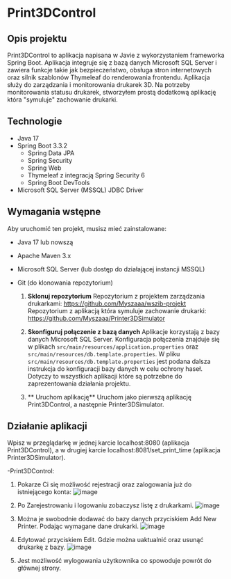 # Print3DControl

## Opis projektu

Print3DControl to aplikacja napisana w Javie z wykorzystaniem frameworka Spring Boot. 
Aplikacja integruje się z bazą danych Microsoft SQL Server i zawiera funkcje takie jak bezpieczeństwo, obsługa stron internetowych oraz silnik szablonów Thymeleaf do renderowania frontendu. 
Aplikacja służy do zarządzania i monitorowania drukarek 3D.
Na potrzeby monitorowania statusu drukarek, stworzyłem prostą dodatkową aplikację która "symuluje" zachowanie drukarki. 

## Technologie

- Java 17
- Spring Boot 3.3.2
  - Spring Data JPA
  - Spring Security
  - Spring Web
  - Thymeleaf z integracją Spring Security 6
  - Spring Boot DevTools
- Microsoft SQL Server (MSSQL) JDBC Driver

## Wymagania wstępne

Aby uruchomić ten projekt, musisz mieć zainstalowane:

- Java 17 lub nowszą
- Apache Maven 3.x
- Microsoft SQL Server (lub dostęp do działającej instancji MSSQL)
- Git (do klonowania repozytorium)

  1. **Sklonuj repozytorium**
       Repozytorium z projektem zarządzania drukarkami: https://github.com/Myszaaa/wszib-projekt
       Repozytorium z aplikacją która symuluje zachowanie drukarki: https://github.com/Myszaaa/Printer3DSimulator
     
  3. **Skonfiguruj połączenie z bazą danych**
       Aplikacje korzystają z bazy danych Microsoft SQL Server. Konfiguracja połączenia znajduje się w plikach `src/main/resources/application.properties` oraz `src/main/resources/db.template.properties`.
       W pliku `src/main/resources/db.template.properties` jest podana dalsza instrukcja do konfiguracji bazy danych w celu ochrony haseł. Dotyczy to wszystkich aplikacji które są potrzebne do zaprezentowania działania projektu.

  4. ** Uruchom aplikację**
        Uruchom jako pierwszą aplikację Print3DControl, a następnie Printer3DSimulator.
     
## Działanie aplikacji
  Wpisz w przeglądarkę w jednej karcie localhost:8080 (aplikacja Print3DControl), a w drugiej karcie localhost:8081/set_print_time (aplikacja Printer3DSimulator).
  
  -Print3DControl:
  
  1. Pokarze Ci się możliwość rejestracji oraz zalogowania już do istniejącego konta:
    ![image](https://github.com/user-attachments/assets/2f681e64-8aaf-4f34-960e-9053676c7e1a)

  2. Po Zarejestrowaniu i logowaniu zobaczysz listę z drukarkami. 
  ![image](https://github.com/user-attachments/assets/fbc84ea6-309e-4e9d-b591-cd541ff02be0)

  3. Można je swobodnie dodawać do bazy danych przyciskiem Add New Printer. Podając wymagane dane drukarki.
  ![image](https://github.com/user-attachments/assets/83de9531-32da-4b96-a5a7-cb7d4e0519d6)

  4. Edytować przyciskiem Edit. Gdzie można uaktualnić oraz usunąć drukarkę z bazy. 
  ![image](https://github.com/user-attachments/assets/41d86609-ec3d-4001-b53c-c34b1e3d8f6c)

  5. Jest możliwość wylogowania użytkownika co spowoduje powrót do głównej strony.




     
